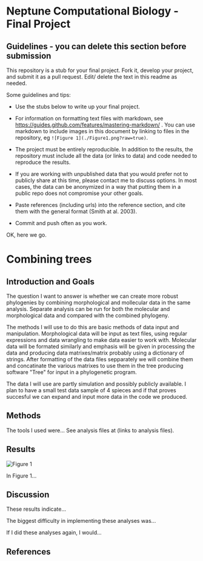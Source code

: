# Neptune Computational Biology - Final Project

## Guidelines - you can delete this section before submission

This repository is a stub for your final project. Fork it, develop your project, and submit it as a pull request. Edit/ delete the text in this readme as needed.

Some guidelines and tips:

- Use the stubs below to write up your final project.

- For information on formatting text files with markdown, see https://guides.github.com/features/mastering-markdown/ . You can use markdown to include images in this document by linking to files in the repository, eg `![Figure 1](./Figure1.png?raw=true)`.

- The project must be entirely reproducible. In addition to the results, the repository must include all the data (or links to data) and code needed to reproduce the results.

- If you are working with unpublished data that you would prefer not to publicly share at this time, please contact me to discuss options. In most cases, the data can be anonymized in a way that putting them in a public repo does not compromise your other goals.

- Paste references (including urls) into the reference section, and cite them with the general format (Smith at al. 2003).

- Commit and push often as you work.

OK, here we go.

# Combining trees

## Introduction and Goals

The question I want to answer is whether we can create more robust phylogenies by combining
morphological and mollecular data in the same analysis. Separate analysis can be run for
both the molecular and morphological data and compared with the combined phylogeny.

The methods I will use to do this are basic methods of data input and manipulation. Morphological data will be input as text files,
using regular expressions and data wrangling to make data easier to work with.
Molecular data will be formated similarly and emphasis will be given in processing the data and
producing data matrixes/matrix probably using a dictionary of strings. 
After formatting of the data files sepparately we will combine them and concatinate the various matrixes to use them in the tree producing software "Tree"
for input in a phylogenetic program.

The data I will use are partly simulation and possibly publicly available. I plan to have a small test data sample of 4 spieces and if that proves succesful we can expand and input more data in the code we produced.

## Methods

The tools I used were... See analysis files at (links to analysis files).

## Results

![Figure 1](./Figure1.png?raw=true)

In Figure 1...

## Discussion

These results indicate...

The biggest difficulty in implementing these analyses was...

If I did these analyses again, I would...

## References

